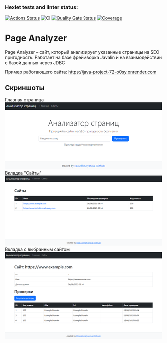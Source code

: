 ### Hexlet tests and linter status:

[![Actions Status](https://github.com/ElsaAkhmatyanova/java-project-72/actions/workflows/hexlet-check.yml/badge.svg)](https://github.com/ElsaAkhmatyanova/java-project-72/actions)
![CI](https://github.com/ElsaAkhmatyanova/java-project-72/actions/workflows/ci.yml/badge.svg)
[![Quality Gate Status](https://sonarcloud.io/api/project_badges/measure?project=ElsaAkhmatyanova_java-project-72&metric=alert_status)](https://sonarcloud.io/summary/new_code?id=ElsaAkhmatyanova_java-project-72)
[![Coverage](https://sonarcloud.io/api/project_badges/measure?project=ElsaAkhmatyanova_java-project-72&metric=coverage)](https://sonarcloud.io/summary/new_code?id=ElsaAkhmatyanova_java-project-72)

# Page Analyzer
Page Analyzer – сайт, который анализирует указанные страницы на SEO пригодность. Работает на базе фреймворка Javalin и на взаимодействии с базой данных через JDBC

Пример работающего сайта: https://java-project-72-o0sy.onrender.com

## Скриншоты
Главная страница
![main page](images/main.png)
Вкладка "Сайты"
![img_1.png](images/url_list.png)
Вкладка с выбранным сайтом
![img_1.png](images/url_page.png)